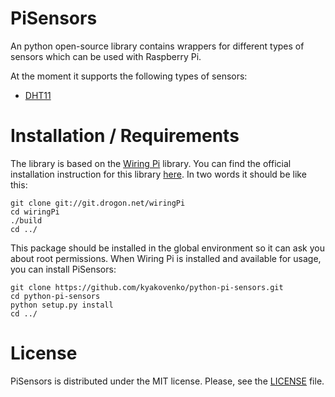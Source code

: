 # PiSensors

An python open-source library contains wrappers for different types of sensors which can be used with Raspberry Pi.

At the moment it supports the following types of sensors:

- [DHT11](https://arduino-info.wikispaces.com/DHT11-Humidity-TempSensor)

# Installation / Requirements

The library is based on the [Wiring Pi](http://wiringpi.com/) library. You can find the official installation instruction for this library [here](http://wiringpi.com/download-and-install/). In two words it should be like this:
```
git clone git://git.drogon.net/wiringPi
cd wiringPi
./build
cd ../
```

This package should be installed in the global environment so it can ask you about root permissions. When Wiring Pi is installed and available for usage, you can install PiSensors:
```
git clone https://github.com/kyakovenko/python-pi-sensors.git
cd python-pi-sensors
python setup.py install
cd ../
```

# License

PiSensors is distributed under the MIT license. Please, see the [LICENSE](LICENSE) file.


